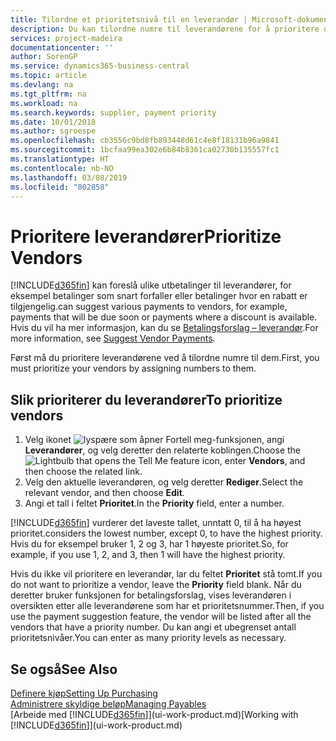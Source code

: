 ```yaml
---
title: Tilordne et prioritetsnivå til en leverandør | Microsoft-dokumentasjon
description: Du kan tilordne numre til leverandørene for å prioritere dem og forenkle betalingsforslag i Business Central.
services: project-madeira
documentationcenter: ''
author: SorenGP
ms.service: dynamics365-business-central
ms.topic: article
ms.devlang: na
ms.tgt_pltfrm: na
ms.workload: na
ms.search.keywords: supplier, payment priority
ms.date: 10/01/2018
ms.author: sgroespe
ms.openlocfilehash: cb3556c9bd8fb893448d61c4e8f18131b96a9841
ms.sourcegitcommit: 1bcfaa99ea302e6b84b8361ca02730b135557fc1
ms.translationtype: HT
ms.contentlocale: nb-NO
ms.lasthandoff: 03/08/2019
ms.locfileid: "802858"
---
```

# <a name="prioritize-vendors"></a><span data-ttu-id="7b284-103">Prioritere leverandører</span><span class="sxs-lookup"><span data-stu-id="7b284-103">Prioritize Vendors</span></span>
[!INCLUDE[d365fin](includes/d365fin_md.md)] <span data-ttu-id="7b284-104">kan foreslå ulike utbetalinger til leverandører, for eksempel betalinger som snart forfaller eller betalinger hvor en rabatt er tilgjengelig.</span><span class="sxs-lookup"><span data-stu-id="7b284-104">can suggest various payments to vendors, for example, payments that will be due soon or payments where a discount is available.</span></span> <span data-ttu-id="7b284-105">Hvis du vil ha mer informasjon, kan du se [Betalingsforslag – leverandør](payables-how-suggest-vendor-payments.md).</span><span class="sxs-lookup"><span data-stu-id="7b284-105">For more information, see [Suggest Vendor Payments](payables-how-suggest-vendor-payments.md).</span></span>

<span data-ttu-id="7b284-106">Først må du prioritere leverandørene ved å tilordne numre til dem.</span><span class="sxs-lookup"><span data-stu-id="7b284-106">First, you must prioritize your vendors by assigning numbers to them.</span></span>

## <a name="to-prioritize-vendors"></a><span data-ttu-id="7b284-107">Slik prioriterer du leverandører</span><span class="sxs-lookup"><span data-stu-id="7b284-107">To prioritize vendors</span></span>
1. <span data-ttu-id="7b284-108">Velg ikonet ![lyspære som åpner Fortell meg-funksjonen](media/ui-search/search_small.png "Fortell hva du vil gjøre"), angi **Leverandører**, og velg deretter den relaterte koblingen.</span><span class="sxs-lookup"><span data-stu-id="7b284-108">Choose the ![Lightbulb that opens the Tell Me feature](media/ui-search/search_small.png "Tell me what you want to do") icon, enter **Vendors**, and then choose the related link.</span></span>
2. <span data-ttu-id="7b284-109">Velg den aktuelle leverandøren, og velg deretter **Rediger**.</span><span class="sxs-lookup"><span data-stu-id="7b284-109">Select the relevant vendor, and then choose **Edit**.</span></span>
3. <span data-ttu-id="7b284-110">Angi et tall i feltet **Prioritet**.</span><span class="sxs-lookup"><span data-stu-id="7b284-110">In the **Priority** field, enter a number.</span></span>

[!INCLUDE[d365fin](includes/d365fin_md.md)] <span data-ttu-id="7b284-111">vurderer det laveste tallet, unntatt 0, til å ha høyest prioritet.</span><span class="sxs-lookup"><span data-stu-id="7b284-111">considers the lowest number, except 0, to have the highest priority.</span></span> <span data-ttu-id="7b284-112">Hvis du for eksempel bruker 1, 2 og 3, har 1 høyeste prioritet.</span><span class="sxs-lookup"><span data-stu-id="7b284-112">So, for example, if you use 1, 2, and 3, then 1 will have the highest priority.</span></span>

<span data-ttu-id="7b284-113">Hvis du ikke vil prioritere en leverandør, lar du feltet **Prioritet** stå tomt.</span><span class="sxs-lookup"><span data-stu-id="7b284-113">If you do not want to prioritize a vendor, leave the **Priority** field blank.</span></span> <span data-ttu-id="7b284-114">Når du deretter bruker funksjonen for betalingsforslag, vises leverandøren i oversikten etter alle leverandørene som har et prioritetsnummer.</span><span class="sxs-lookup"><span data-stu-id="7b284-114">Then, if you use the payment suggestion feature, the vendor will be listed after all the vendors that have a priority number.</span></span> <span data-ttu-id="7b284-115">Du kan angi et ubegrenset antall prioritetsnivåer.</span><span class="sxs-lookup"><span data-stu-id="7b284-115">You can enter as many priority levels as necessary.</span></span>

## <a name="see-also"></a><span data-ttu-id="7b284-116">Se også</span><span class="sxs-lookup"><span data-stu-id="7b284-116">See Also</span></span>
[<span data-ttu-id="7b284-117">Definere kjøp</span><span class="sxs-lookup"><span data-stu-id="7b284-117">Setting Up Purchasing</span></span>](purchasing-setup-purchasing.md)  
[<span data-ttu-id="7b284-118">Administrere skyldige beløp</span><span class="sxs-lookup"><span data-stu-id="7b284-118">Managing Payables</span></span>](payables-manage-payables.md)  
<span data-ttu-id="7b284-119">[Arbeide med [!INCLUDE[d365fin](includes/d365fin_md.md)]](ui-work-product.md)</span><span class="sxs-lookup"><span data-stu-id="7b284-119">[Working with [!INCLUDE[d365fin](includes/d365fin_md.md)]](ui-work-product.md)</span></span>
